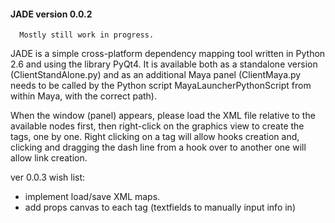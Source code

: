 #### JADE version 0.0.2

      Mostly still work in progress.

JADE is a simple cross-platform dependency mapping tool written in Python 2.6 and using the library PyQt4.
It is available both as a standalone version (ClientStandAlone.py) and as an additional Maya panel
(ClientMaya.py needs to be called by the Python script MayaLauncherPythonScript from within Maya, with the correct path).

When the window (panel) appears, please load the XML file relative to the available nodes first, then right-click
on the graphics view to create the tags, one by one. Right clicking on a tag will allow hooks creation and, clicking
and dragging the dash line from a hook over to another one will allow link creation.


ver 0.0.3 wish list:
- implement load/save XML maps.
- add props canvas to each tag (textfields to manually input info in)
